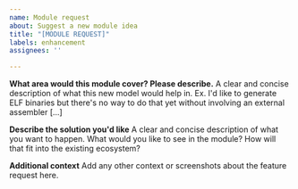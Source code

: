 ```yaml
---
name: Module request
about: Suggest a new module idea
title: "[MODULE REQUEST]"
labels: enhancement
assignees: ''

---
```


**What area would this module cover? Please describe.**
A clear and concise description of what this new model would help in. Ex. I'd like to generate ELF binaries but there's no way to do that yet without involving an external assembler [...]

**Describe the solution you'd like**
A clear and concise description of what you want to happen. What would you like to see in the module? How will that fit into the existing ecosystem?

**Additional context**
Add any other context or screenshots about the feature request here.
